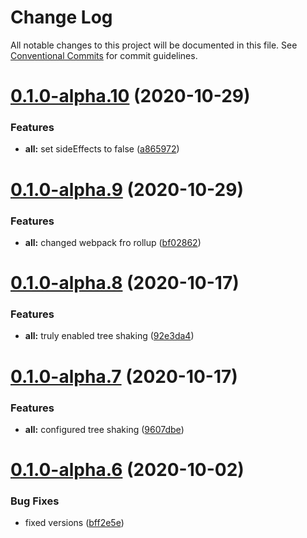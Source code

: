 # Change Log

All notable changes to this project will be documented in this file.
See [Conventional Commits](https://conventionalcommits.org) for commit guidelines.

# [0.1.0-alpha.10](https://github.com/Frantss/react-hookful/tree/master/packages/dom/compare/@react-hookful/dom@0.1.0-alpha.9...@react-hookful/dom@0.1.0-alpha.10) (2020-10-29)


### Features

* **all:** set sideEffects to false ([a865972](https://github.com/Frantss/react-hookful/tree/master/packages/dom/commit/a865972e7ac53ad7a83d882acfe8a9cf241f9d42))





# [0.1.0-alpha.9](https://github.com/Frantss/react-hookful/tree/master/packages/dom/compare/@react-hookful/dom@0.1.0-alpha.8...@react-hookful/dom@0.1.0-alpha.9) (2020-10-29)


### Features

* **all:** changed webpack fro rollup ([bf02862](https://github.com/Frantss/react-hookful/tree/master/packages/dom/commit/bf02862386c9c3f71650bc4da96ca843543ccde3))





# [0.1.0-alpha.8](https://github.com/Frantss/react-hookful/tree/master/packages/dom/compare/@react-hookful/dom@0.1.0-alpha.7...@react-hookful/dom@0.1.0-alpha.8) (2020-10-17)


### Features

* **all:** truly enabled tree shaking ([92e3da4](https://github.com/Frantss/react-hookful/tree/master/packages/dom/commit/92e3da4f5fd9a08095ec845776663452e151258a))





# [0.1.0-alpha.7](https://github.com/Frantss/react-hookful/tree/master/packages/dom/compare/@react-hookful/dom@0.1.0-alpha.6...@react-hookful/dom@0.1.0-alpha.7) (2020-10-17)


### Features

* **all:** configured tree shaking ([9607dbe](https://github.com/Frantss/react-hookful/tree/master/packages/dom/commit/9607dbe7e1b125e79c1c5d767bc6959593b7df99))





# [0.1.0-alpha.6](https://github.com/Frantss/react-hookful/tree/master/packages/dom/compare/@react-hookful/dom@0.1.0-alpha.5...@react-hookful/dom@0.1.0-alpha.6) (2020-10-02)


### Bug Fixes

* fixed versions ([bff2e5e](https://github.com/Frantss/react-hookful/tree/master/packages/dom/commit/bff2e5ecb6eb6cc1cca85aa5587848779cdbe9ba))
